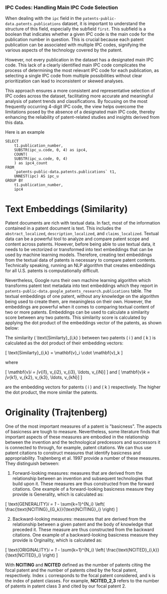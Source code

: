 ### IPC Codes: Handling Main IPC Code Selection

When dealing with the `ipc` field in the `patents-public-data.patents.publications` dataset, it is important to understand the structure of this field, especially the subfield `first`. This subfield is a boolean that indicates whether a given IPC code is the main code for the publication number in question. This is crucial because each patent publication can be associated with multiple IPC codes, signifying the various aspects of the technology covered by the patent.

However, not every publication in the dataset has a designated main IPC code. This lack of a clearly identified main IPC code complicates the process of determining the most relevant IPC code for each publication, as selecting a single IPC code from multiple possibilities without clear prioritization can lead to inconsistent or skewed analyses.

This approach ensures a more consistent and representative selection of IPC codes across the dataset, facilitating more accurate and meaningful analysis of patent trends and classifications. By focusing on the most frequently occurring 4-digit IPC code, the view helps overcome the limitations posed by the absence of a designated main IPC code, thereby enhancing the reliability of patent-related studies and insights derived from this data.

Here is an example

```
SELECT 
    t1.publication_number, 
    SUBSTR(ipc_u.code, 0, 4) as ipc4, 
    COUNT(
    SUBSTR(ipc_u.code, 0, 4)
    ) as ipc4_count 
FROM 
    `patents-public-data.patents.publications` t1, 
    UNNEST(ipc) AS ipc_u 
GROUP BY 
    t1.publication_number, 
    ipc4

```



# Text Embeddings (Similarity)

Patent documents are rich with textual data. In fact, most of the information contained in a patent document is text. This includes the `abstract_localized`, `description_localized`, and `claims_localized`. Textual data can be a powerful tool to analyze and compare patent scope and content across patents. However, before being able to use textual data, it needs to be vectorized or transformed into text embeddings that can be used by machine learning models. Therefore, creating text embeddings from the textual data of patents is necessary to compare patent contents. Technically speaking, running an NLP algorithm that creates embeddings for all U.S. patents is computationally difficult.

Nevertheless, Google runs their own machine learning algorithm which transforms patent text metadata into text embeddings which they report in `patents-public-data.google_patents_research.publications` table. The textual embeddings of one patent, without any knowledge on the algorithm being used to create them, are meaningless on their own. However, the embeddings are powerful when it comes to comparing textual content of two or more patents. Embeddings can be used to calculate a similarity score between any two patents. This similarity score is calculated by applying the dot product of the embeddings vector of the patents, as shown below:

The similarity \( \text{Similarty}_{i,k} \) between two patents \( i \) and \( k \) is calculated as the dot product of their embedding vectors:

\[
\text{Similarty}_{i,k} = \mathbf{v}_i \cdot \mathbf{v}_k
\]

where

\[
\mathbf{v}_i = [v_{i1}, v_{i2}, v_{i3}, \ldots, v_{iN}]
\]
and
\[
\mathbf{v}_k = [v_{k1}, v_{k2}, v_{k3}, \ldots, v_{kN}]
\]

are the embedding vectors for patents \( i \) and \( k \) respectively. The higher the dot product, the more similar the patents.





# Originality (Trajtenberg)

One of the most important measures of a patent is "basicness". The aspects of basicness are tough to measure. Nevertheless, some literature finds that important aspects of these measures are embodied in the relationship between the invention and the technological predcessors and successors it is connected to through, for example, patent citations. We can thus use patent citations to construct measures that identify basicness and appropriability. Trajtenberg et al. 1997 provide a number of these measures. They distinguish between:

1. Forward-looking measures: measures that are derived from the relationship between an invention and subsequent technologies that build upon it. These measures are thus constructed from the forward citations. One example of a forward-looking basicness measure they provide is Generality, which is calculated as:

\[
\text{GENERALITY}_i = 1 - \sum_{k=1}^{N_i} \left( \frac{\text{NCITING}_{G_k}}{\text{NCITING}_i} \right)
\]


2. Backward-looking measures: measures that are derived from the relationship between a given patent and the body of knowledge that preceded it. These measure are thus constructed from the backward citations. One example of a backward-looking basicness measure they provide is Orginality, which is calculated as:

\[
\text{ORIGINALITY}_i = 1 - \sum_{k=1}^{N_i} \left( \frac{\text{NCITED}_{i,k}}{\text{NCITED}_i} \right)
\]

With **NCITING** and **NCITED** defined as the number of patents citing the focal patent and the number of patents cited by the focal patent, respectively. Index `i` corresponds to the focal patent considered, and `k` is the index of patent classes. For example, **NCITED_2,3** refers to the number of patents in patent class 3 and cited by our focal patent 2.

